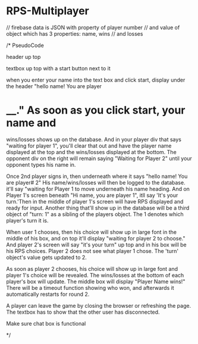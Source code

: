 # RPS-Multiplayer
// firebase data is JSON with property of player number 
// and value of object which has 3 properties: name, wins 
// and losses

/* PseudoCode

header up top
 
textbox up top with a start button next to it



when you enter your name into the text box and click
start, display under the header "hello name! You are player
# __." As soon as you click start, your name and 
wins/losses shows up on the database. And in your player div 
that says "waiting for player 1", you'll clear that out
and have the player name displayed at the top and the 
wins/losses displayed at the bottom. The opponent div on
the right will remain saying "Waiting for Player 2" until
your opponent types his name in.

Once 2nd player signs in, then underneath where it says
"hello name! You are player# 2" His name/wins/losses will
then be logged to the database. it'll say "waiting for
Player 1 to move underneath his name heading. And on 
Player 1's screen beneath "Hi name, you are player 1", 
itll say 'It's your turn.'Then in the middle of player 
1's screen will have RPS displayed and ready for input. 
Another thing that'll show up in the database will be a 
third object of "turn: 1" as a sibling of the players
object. The 1 denotes which player's turn it is. 

When user 1 chooses, then his choice will show up in
large font in the middle of his box, and on top it'll 
display "waiting for player 2 to choose." And player 2's
screen will say "it's your turn" up top and in his box 
will be his RPS choices. Player 2 does not see what
player 1 chose. The 'turn' object's value gets updated 
to 2. 

As soon as player 2 chooses, his choice will show up 
in large font and player 1's choice will be revealed. The
wins/losses at the bottom of each player's box will update.
The middle box will display "Player Name wins!" There will
be a timeout function showing who won, and afterwards
it automatically restarts for round 2. 

A player can leave the game by closing the browser or
refreshing the page. The textbox has to show that the
other user has disconnected.

Make sure chat box is functional

*/